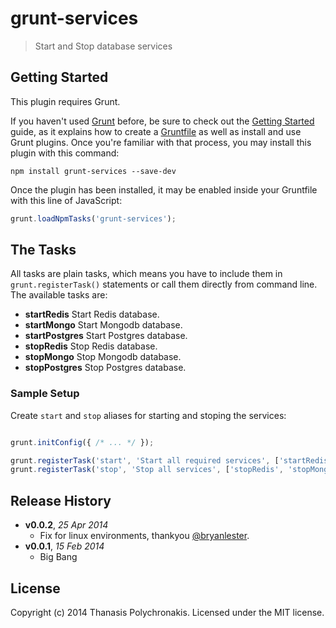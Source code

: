 # grunt-services

> Start and Stop database services

## Getting Started
This plugin requires Grunt.

If you haven't used [Grunt](http://gruntjs.com/) before, be sure to check out the [Getting Started](http://gruntjs.com/getting-started) guide, as it explains how to create a [Gruntfile](http://gruntjs.com/sample-gruntfile) as well as install and use Grunt plugins. Once you're familiar with that process, you may install this plugin with this command:

```shell
npm install grunt-services --save-dev
```

Once the plugin has been installed, it may be enabled inside your Gruntfile with this line of JavaScript:

```js
grunt.loadNpmTasks('grunt-services');
```

## The Tasks

All tasks are plain tasks, which means you have to include them in `grunt.registerTask()` statements or call them directly from command line. The available tasks are:

* **startRedis** Start Redis database.
* **startMongo** Start Mongodb database.
* **startPostgres** Start Postgres database.
* **stopRedis** Stop Redis database.
* **stopMongo** Stop Mongodb database.
* **stopPostgres** Stop Postgres database.


### Sample Setup

Create `start` and `stop` aliases for starting and stoping the services:

```js

grunt.initConfig({ /* ... */ });

grunt.registerTask('start', 'Start all required services', ['startRedis', 'startMongo']);
grunt.registerTask('stop', 'Stop all services', ['stopRedis', 'stopMongo']);
```

## Release History

- **v0.0.2**, *25 Apr 2014*
    - Fix for linux environments, thankyou [@bryanlester](https://github.com/bryanlester).
- **v0.0.1**, *15 Feb 2014*
    - Big Bang

## License

Copyright (c) 2014 Thanasis Polychronakis. Licensed under the MIT license.
